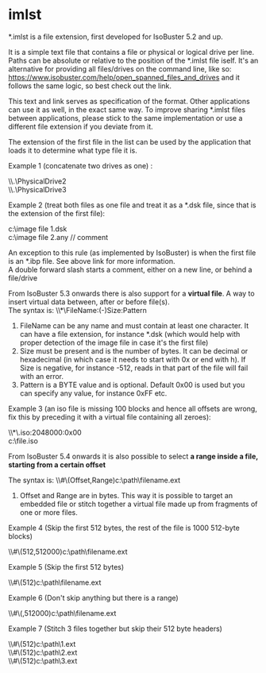 # imlst

*.imlst is a file extension, first developed for IsoBuster 5.2 and up.

It is a simple text file that contains a file or physical or logical drive per line.  Paths can be absolute or relative to the position of the *.imlst file iself.
It's an alternative for providing all files/drives on the command line, like so: https://www.isobuster.com/help/open_spanned_files_and_drives and it follows the same logic, so best check out the link.

This text and link serves as specification of the format. Other applications can use it as well, in the exact same way.  To improve sharing *.imlst files between applications, please stick to the same implementation or use a different file extension if you deviate from it.

The extension of the first file in the list can be used by the application that loads it to determine what type file it is.

Example 1 (concatenate two drives as one) :

\\\\.\\PhysicalDrive2<br>
\\\\.\\PhysicalDrive3

Example 2 (treat both files as one file and treat it as a *.dsk file, since that is the extension of the first file):

c:\image file 1.dsk<br>
c:\image file 2.any // comment

An exception to this rule (as implemented by IsoBuster) is when the first file is an *.ibp file.  See above link for more information.
<br>A double forward slash starts a comment, either on a new line, or behind a file/drive

From IsoBuster 5.3 onwards there is also support for a **virtual file**.  A way to insert virtual data between, after or before file(s).
<br>The syntax is: \\\\*\\FileName:(-)Size:Pattern
1. FileName can be any name and must contain at least one character.  It can have a file extension, for instance *.dsk (which would help with proper detection of the image file in case it's the first file)
2. Size must be present and is the number of bytes.  It can be decimal or hexadecimal (in which case it needs to start with 0x or end with h).  If Size is negative, for instance -512, reads in that part of the file will fail with an error.
3. Pattern is a BYTE value and is optional.  Default 0x00 is used but you can specify any value, for instance 0xFF etc.

Example 3 (an iso file is missing 100 blocks and hence all offsets are wrong, fix this by preceding it with a virtual file containing all zeroes):

\\\\*\\.iso:2048000:0x00<br>
c:\file.iso

From IsoBuster 5.4 onwards it is also possible to select **a range inside a file, starting from a certain offset**

The syntax is: \\\\#\\(Offset,Range)c:\\path\\filename.ext
1. Offset and Range are in bytes.  This way it is possible to target an embedded file or stitch together a virtual file made up from fragments of one or more files.

Example 4 (Skip the first 512 bytes, the rest of the file is 1000 512-byte blocks)

\\\\#\\(512,512000)c:\\path\\filename.ext

Example 5 (Skip the first 512 bytes)

\\\\#\\(512)c:\\path\\filename.ext

Example 6 (Don't skip anything but there is a range)

\\\\#\\(,512000)c:\\path\\filename.ext

Example 7 (Stitch 3 files together but skip their 512 byte headers)

\\\\#\\(512)c:\\path\\1.ext<br>
\\\\#\\(512)c:\\path\\2.ext<br>
\\\\#\\(512)c:\\path\\3.ext
